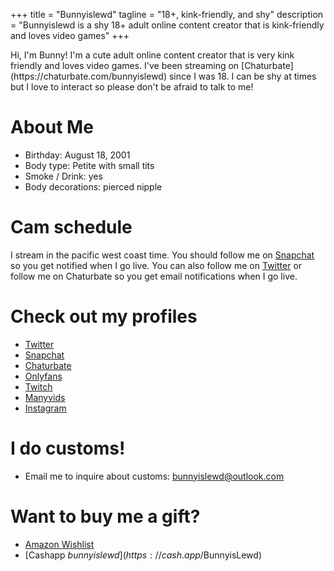 +++
title = "Bunnyislewd"
tagline = "18+, kink-friendly, and shy"
description = "Bunnyislewd is a shy 18+ adult online content creator that is kink-friendly and loves video games"
+++

<!-- <img src="images/bunnyislewd.jpg" alt="Bunny tongue out" width="200" height="200" /> --> Hi, I'm Bunny! I'm a cute adult online content creator that is very kink friendly and loves video games. I've been streaming on [Chaturbate](https://chaturbate.com/bunnyislewd) since I was 18. I can be shy at times but I love to interact so please don't be afraid to talk to me!

# About Me  

- Birthday: August 18, 2001  
- Body type: Petite with small tits  
- Smoke / Drink: yes  
- Body decorations: pierced nipple  


# Cam schedule  

I stream in the pacific west coast time. You should follow me on [Snapchat](https://snapchat.com/add/bunnyislewd) so you get notified when I go live. You can also follow me on [Twitter](https://twitter.com/bunnyislewd) or follow me on Chaturbate so you get email notifications when I go live.  

# Check out my profiles  

- [Twitter](https://twitter.com/bunnyislewd)  
- [Snapchat](https://snapchat.com/add/bunnyislewd)  
- [Chaturbate](https://chaturbate.com/bunnyislewd/)  
- [Onlyfans](https://onlyfans.com/bunnyislewd)  
- [Twitch](https://twitch.tv/bunnyisgaming)  
- [Manyvids](https://www.manyvids.com/Activity/bunnyislewd/1003105966/)  
- [Instagram](https://instagram.com/bunnyisgaming)  

# I do customs!  

- Email me to inquire about customs: bunnyislewd@outlook.com  

# Want to buy me a gift?  
- [Amazon Wishlist](https://www.amazon.com/hz/wishlist/ls/BK7MD246AJAV)  
- [Cashapp $bunnyislewd](https://cash.app/$BunnyisLewd)  
